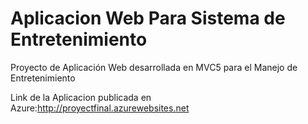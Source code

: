 # Aplicacion Web Para Sistema de Entretenimiento
Proyecto de Aplicación Web desarrollada en MVC5 para el Manejo de Entretenimiento 

Link de la Aplicacion publicada en Azure:http://proyectfinal.azurewebsites.net

